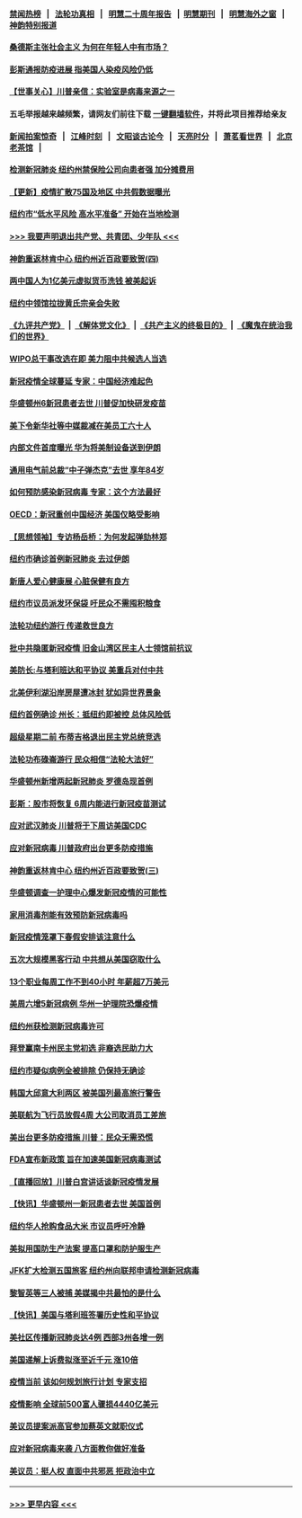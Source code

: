#### [禁闻热榜](热点新闻.md?=0)  &nbsp;&nbsp;|&nbsp;&nbsp; [法轮功真相](https://github.com/gfw-breaker/truth/blob/master/README.md?=0) &nbsp;&nbsp;|&nbsp;&nbsp; [明慧二十周年报告](https://github.com/gfw-breaker/mh-reports/blob/master/README.md?=0) &nbsp;&nbsp;|&nbsp;&nbsp;[明慧期刊](https://github.com/gfw-breaker/mh-qikan) &nbsp;&nbsp;|&nbsp;&nbsp; [明慧海外之窗](https://github.com/gfw-breaker/mh-news/blob/master/README.md?=0) &nbsp;&nbsp;|&nbsp;&nbsp; [神韵特别报道](https://github.com/gfw-breaker/mh-news/blob/master/shenyun.md?=0)
#### [桑德斯主张社会主义 为何在年轻人中有市场？](../pages/nsc412/n11911086.md?t=03032102) 
#### [彭斯通报防疫进展 指美国人染疫风险仍低](../pages/nsc412/n11910872.md?t=03032102) 
#### [【世事关心】川普亲信：实验室是病毒来源之一](../pages/nsc412/n11910876.md?t=03032102) 
#### 五毛举报越来越频繁，请网友们前往下载 [一键翻墙软件](https://github.com/gfw-breaker/ssr-accounts)，并将此项目推荐给亲友
#### [新闻拍案惊奇](https://github.com/gfw-breaker/banned-news/blob/master/pages/link4.md) &nbsp;&nbsp;|&nbsp;&nbsp; [江峰时刻](https://github.com/gfw-breaker/banned-news/blob/master/pages/link4.md) &nbsp;&nbsp;|&nbsp;&nbsp; [文昭谈古论今](https://github.com/gfw-breaker/banned-news/blob/master/pages/link4.md) &nbsp;&nbsp;|&nbsp;&nbsp; [天亮时分](https://github.com/gfw-breaker/banned-news/blob/master/pages/link4.md) &nbsp;&nbsp;|&nbsp;&nbsp; [萧茗看世界](https://github.com/gfw-breaker/banned-news/blob/master/pages/link4.md) &nbsp;&nbsp;|&nbsp;&nbsp; [北京老茶馆](https://github.com/gfw-breaker/banned-news/blob/master/pages/link4.md) &nbsp;&nbsp;|&nbsp;&nbsp; 
#### [检测新冠肺炎 纽约州禁保险公司向患者强 加分摊费用](../pages/nsc412/n11911167.md?t=03032102) 
#### [【更新】疫情扩散75国及地区 中共假数据曝光](../pages/nsc412/n11890652.md?t=03032102) 
#### [纽约市“低水平风险 高水平准备” 开始在当地检测](../pages/nsc412/n11911154.md?t=03032102) 
#### [>>> 我要声明退出共产党、共青团、少年队 <<<](https://github.com/begood0513/goodnews/blob/master/quit/letter.md) 
#### [神韵重返林肯中心 纽约州近百政要致贺(四)](../pages/nsc412/n11908757.md?t=03032102) 
#### [两中国人为1亿美元虚拟货币洗钱 被美起诉](../pages/nsc412/n11910880.md?t=03032102) 
#### [纽约中领馆拉拢黄氏宗亲会失败](../pages/nsc412/n11910480.md?t=03032102) 
#### [《九评共产党》](https://github.com/begood0513/9ping.md/blob/master/README.md) &nbsp;|&nbsp; [《解体党文化》](../../../../jtdwh.md/blob/master/README.md)  &nbsp;|&nbsp; [《共产主义的终极目的》](../../../../gczydzjmd.md/blob/master/README.md) &nbsp;|&nbsp; [《魔鬼在统治我们的世界》](../../../../mgztzwmdsj.md/blob/master/README.md) 
#### [WIPO总干事改选在即 美力阻中共候选人当选](../pages/nsc412/n11910464.md?t=03032102) 
#### [新冠疫情全球蔓延 专家：中国经济难起色](../pages/nsc412/n11910439.md?t=03032102) 
#### [华盛顿州6新冠患者去世 川普促加快研发疫苗](../pages/nsc412/n11910399.md?t=03032102) 
#### [美下令新华社等中媒裁减在美员工六十人](../pages/nsc412/n11910256.md?t=03032102) 
#### [内部文件首度曝光 华为将美制设备送到伊朗](../pages/nsc412/n11910211.md?t=03032102) 
#### [通用电气前总裁“中子弹杰克”去世 享年84岁](../pages/nsc412/n11910095.md?t=03032102) 
#### [如何预防感染新冠病毒 专家：这个方法最好](../pages/nsc412/n11909928.md?t=03032102) 
#### [OECD：新冠重创中国经济 美国仅略受影响](../pages/nsc412/n11910023.md?t=03032102) 
#### [【思想领袖】专访杨岳桥：为何发起弹劾林郑](../pages/nsc412/n11810919.md?t=03032102) 
#### [纽约市确诊首例新冠肺炎  去过伊朗](../pages/nsc412/n11908737.md?t=03032102) 
#### [新唐人爱心健康展  心脏保健有良方](../pages/nsc412/n11908619.md?t=03032102) 
#### [纽约市议员派发环保袋  吁民众不需囤积粮食](../pages/nsc412/n11908742.md?t=03032102) 
#### [法轮功纽约游行 传递救世良方](../pages/nsc412/n11907831.md?t=03032102) 
#### [批中共隐匿新冠疫情  旧金山湾区民主人士领馆前抗议](../pages/nsc412/n11908761.md?t=03032102) 
#### [美防长:与塔利班达和平协议 美重兵对付中共](../pages/nsc412/n11908366.md?t=03032102) 
#### [北美伊利湖沿岸房屋遭冰封 犹如异世界景象](../pages/nsc412/n11908465.md?t=03032102) 
#### [纽约首例确诊 州长：抵纽约即被控 总体风险低](../pages/nsc412/n11908143.md?t=03032102) 
#### [超级星期二前 布蒂吉格退出民主党总统竞选](../pages/nsc412/n11908156.md?t=03032102) 
#### [法轮功布碌崙游行 民众相信“法轮大法好”](../pages/nsc412/n11907645.md?t=03032102) 
#### [华盛顿州新增两起新冠肺炎 罗德岛现首例](../pages/nsc412/n11907757.md?t=03032102) 
#### [彭斯：股市将恢复 6周内能进行新冠疫苗测试](../pages/nsc412/n11907550.md?t=03032102) 
#### [应对武汉肺炎 川普将于下周访美国CDC](../pages/nsc412/n11907493.md?t=03032102) 
#### [应对新冠病毒 川普政府出台更多防疫措施](../pages/nsc412/n11907354.md?t=03032102) 
#### [神韵重返林肯中心 纽约州近百政要致贺(三)](../pages/nsc412/n11904356.md?t=03032102) 
#### [华盛顿调查一护理中心爆发新冠疫情的可能性](../pages/nsc412/n11907230.md?t=03032102) 
#### [家用消毒剂能有效预防新冠病毒吗](../pages/nsc412/n11905553.md?t=03032102) 
#### [新冠疫情笼罩下春假安排该注意什么](../pages/nsc412/n11906890.md?t=03032102) 
#### [五次大规模黑客行动 中共想从美国窃取什么](../pages/nsc412/n11899124.md?t=03032102) 
#### [13个职业每周工作不到40小时 年薪超7万美元](../pages/nsc412/n11893686.md?t=03032102) 
#### [美周六增5新冠病例 华州一护理院恐爆疫情](../pages/nsc412/n11905823.md?t=03032102) 
#### [纽约州获检测新冠病毒许可](../pages/nsc412/n11906069.md?t=03032102) 
#### [拜登赢南卡州民主党初选 非裔选民助力大](../pages/nsc412/n11905930.md?t=03032102) 
#### [纽约市疑似病例全被排除 仍保持无确诊](../pages/nsc412/n11906039.md?t=03032102) 
#### [韩国大邱意大利两区 被美国列最高旅行警告](../pages/nsc412/n11905944.md?t=03032102) 
#### [美联航为飞行员放假4周 大公司取消员工差旅](../pages/nsc412/n11905894.md?t=03032102) 
#### [美出台更多防疫措施 川普：民众无需恐慌](../pages/nsc412/n11905747.md?t=03032102) 
#### [FDA宣布新政策 旨在加速美国新冠病毒测试](../pages/nsc412/n11905693.md?t=03032102) 
#### [【直播回放】川普白宫讲话谈新冠疫情发展](../pages/nsc412/n11905588.md?t=03032102) 
#### [【快讯】华盛顿州一新冠患者去世 美国首例](../pages/nsc412/n11905571.md?t=03032102) 
#### [纽约华人抢购食品大米 市议员呼吁冷静](../pages/nsc412/n11904453.md?t=03032102) 
#### [美拟用国防生产法案 提高口罩和防护服生产](../pages/nsc412/n11905517.md?t=03032102) 
#### [JFK扩大检测五国旅客 纽约州向联邦申请检测新冠病毒](../pages/nsc412/n11905491.md?t=03032102) 
#### [黎智英等三人被捕 美媒揭中共最怕的是什么](../pages/nsc412/n11905316.md?t=03032102) 
#### [【快讯】美国与塔利班签署历史性和平协议](../pages/nsc412/n11905172.md?t=03032102) 
#### [美社区传播新冠肺炎达4例 西部3州各增一例](../pages/nsc412/n11904070.md?t=03032102) 
#### [美国递解上诉费拟涨至近千元  涨10倍](../pages/nsc412/n11904466.md?t=03032102) 
#### [疫情当前 该如何规划旅行计划 专家支招](../pages/nsc412/n11903865.md?t=03032102) 
#### [疫情影响 全球前500富人骤损4440亿美元](../pages/nsc412/n11904283.md?t=03032102) 
#### [美议员提案派高官参加蔡英文就职仪式](../pages/nsc412/n11904166.md?t=03032102) 
#### [应对新冠病毒来袭 八方面教你做好准备](../pages/nsc412/n11903736.md?t=03032102) 
#### [美议员：挺人权 直面中共邪恶 拒政治中立](../pages/nsc412/n11903790.md?t=03032102) 

----
#### [ >>> 更早内容 <<< ](../indexes/nsc412-earlier.md)
